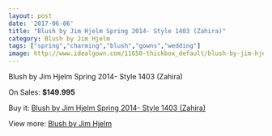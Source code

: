 ```yaml
---
layout: post
date: '2017-06-06'
title: "Blush by Jim Hjelm Spring 2014- Style 1403 (Zahira)"
category: Blush by Jim Hjelm
tags: ["spring","charming","blush","gowns","wedding"]
image: http://www.idealgown.com/11650-thickbox_default/blush-by-jim-hjelm-spring-2014-style-1403-zahira.jpg
---
```

Blush by Jim Hjelm Spring 2014- Style 1403 (Zahira)

On Sales: **$149.995**
<a href="https://www.idealgown.com/en/blush-by-jim-hjelm/4744-blush-by-jim-hjelm-spring-2014-style-1403-zahira.html"><amp-img layout="responsive" width="600" height="600" src="//www.idealgown.com/11650-thickbox_default/blush-by-jim-hjelm-spring-2014-style-1403-zahira.jpg" alt="Blush by Jim Hjelm Spring 2014- Style 1403 (Zahira) 0" /></a>
<a href="https://www.idealgown.com/en/blush-by-jim-hjelm/4744-blush-by-jim-hjelm-spring-2014-style-1403-zahira.html"><amp-img layout="responsive" width="600" height="600" src="//www.idealgown.com/11651-thickbox_default/blush-by-jim-hjelm-spring-2014-style-1403-zahira.jpg" alt="Blush by Jim Hjelm Spring 2014- Style 1403 (Zahira) 1" /></a>
<a href="https://www.idealgown.com/en/blush-by-jim-hjelm/4744-blush-by-jim-hjelm-spring-2014-style-1403-zahira.html"><amp-img layout="responsive" width="600" height="600" src="//www.idealgown.com/11649-thickbox_default/blush-by-jim-hjelm-spring-2014-style-1403-zahira.jpg" alt="Blush by Jim Hjelm Spring 2014- Style 1403 (Zahira) 2" /></a>

Buy it: [Blush by Jim Hjelm Spring 2014- Style 1403 (Zahira)](https://www.idealgown.com/en/blush-by-jim-hjelm/4744-blush-by-jim-hjelm-spring-2014-style-1403-zahira.html "Blush by Jim Hjelm Spring 2014- Style 1403 (Zahira)")

View more: [Blush by Jim Hjelm](https://www.idealgown.com/en/58-blush-by-jim-hjelm "Blush by Jim Hjelm")